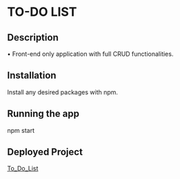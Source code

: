 # TO-DO LIST

## Description

• Front-end only application with full CRUD functionalities.

## Installation

Install any desired packages with npm.

## Running the app

npm start

## Deployed Project

[To_Do_List](https://master.dgtpfgfawshn4.amplifyapp.com/)
